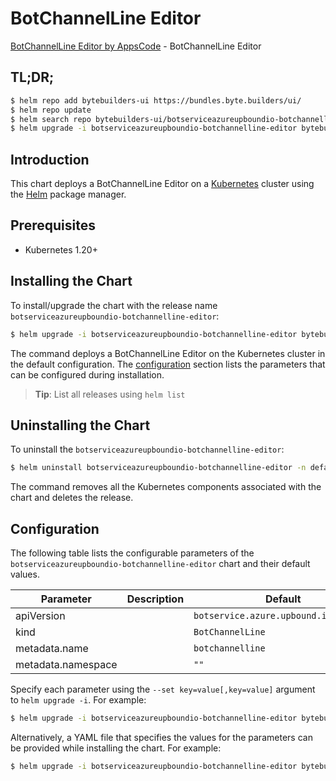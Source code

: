 # BotChannelLine Editor

[BotChannelLine Editor by AppsCode](https://byte.builders) - BotChannelLine Editor

## TL;DR;

```bash
$ helm repo add bytebuilders-ui https://bundles.byte.builders/ui/
$ helm repo update
$ helm search repo bytebuilders-ui/botserviceazureupboundio-botchannelline-editor --version=v0.4.18
$ helm upgrade -i botserviceazureupboundio-botchannelline-editor bytebuilders-ui/botserviceazureupboundio-botchannelline-editor -n default --create-namespace --version=v0.4.18
```

## Introduction

This chart deploys a BotChannelLine Editor on a [Kubernetes](http://kubernetes.io) cluster using the [Helm](https://helm.sh) package manager.

## Prerequisites

- Kubernetes 1.20+

## Installing the Chart

To install/upgrade the chart with the release name `botserviceazureupboundio-botchannelline-editor`:

```bash
$ helm upgrade -i botserviceazureupboundio-botchannelline-editor bytebuilders-ui/botserviceazureupboundio-botchannelline-editor -n default --create-namespace --version=v0.4.18
```

The command deploys a BotChannelLine Editor on the Kubernetes cluster in the default configuration. The [configuration](#configuration) section lists the parameters that can be configured during installation.

> **Tip**: List all releases using `helm list`

## Uninstalling the Chart

To uninstall the `botserviceazureupboundio-botchannelline-editor`:

```bash
$ helm uninstall botserviceazureupboundio-botchannelline-editor -n default
```

The command removes all the Kubernetes components associated with the chart and deletes the release.

## Configuration

The following table lists the configurable parameters of the `botserviceazureupboundio-botchannelline-editor` chart and their default values.

|     Parameter      | Description |                     Default                      |
|--------------------|-------------|--------------------------------------------------|
| apiVersion         |             | <code>botservice.azure.upbound.io/v1beta1</code> |
| kind               |             | <code>BotChannelLine</code>                      |
| metadata.name      |             | <code>botchannelline</code>                      |
| metadata.namespace |             | <code>""</code>                                  |


Specify each parameter using the `--set key=value[,key=value]` argument to `helm upgrade -i`. For example:

```bash
$ helm upgrade -i botserviceazureupboundio-botchannelline-editor bytebuilders-ui/botserviceazureupboundio-botchannelline-editor -n default --create-namespace --version=v0.4.18 --set apiVersion=botservice.azure.upbound.io/v1beta1
```

Alternatively, a YAML file that specifies the values for the parameters can be provided while
installing the chart. For example:

```bash
$ helm upgrade -i botserviceazureupboundio-botchannelline-editor bytebuilders-ui/botserviceazureupboundio-botchannelline-editor -n default --create-namespace --version=v0.4.18 --values values.yaml
```
